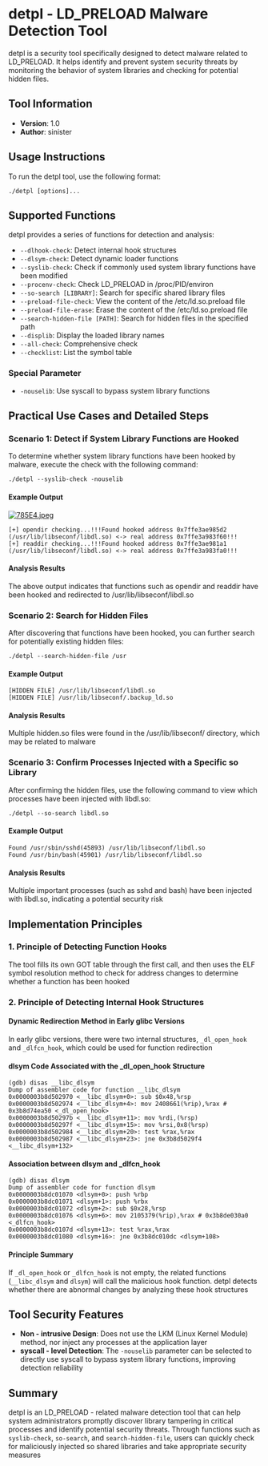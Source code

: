 # detpl - LD_PRELOAD Malware Detection Tool
detpl is a security tool specifically designed to detect malware related to LD_PRELOAD. It helps identify and prevent system security threats by monitoring the behavior of system libraries and checking for potential hidden files.

## Tool Information
- **Version**: 1.0
- **Author**: sinister

## Usage Instructions
To run the detpl tool, use the following format:
```
./detpl [options]...
```

## Supported Functions
detpl provides a series of functions for detection and analysis:
- `--dlhook-check`: Detect internal hook structures
- `--dlsym-check`: Detect dynamic loader functions
- `--syslib-check`: Check if commonly used system library functions have been modified
- `--procenv-check`: Check LD_PRELOAD in /proc/PID/environ
- `--so-search [LIBRARY]`: Search for specific shared library files
- `--preload-file-check`: View the content of the /etc/ld.so.preload file
- `--preload-file-erase`: Erase the content of the /etc/ld.so.preload file
- `--search-hidden-file [PATH]`: Search for hidden files in the specified path
- `--displib`: Display the loaded library names
- `--all-check`: Comprehensive check
- `--checklist`: List the symbol table

### Special Parameter
- `-nouselib`: Use syscall to bypass system library functions

## Practical Use Cases and Detailed Steps
### Scenario 1: Detect if System Library Functions are Hooked
To determine whether system library functions have been hooked by malware, execute the check with the following command:
```
./detpl --syslib-check -nouselib
```
#### Example Output

[![785E4.jpeg](https://i.imgs.ovh/2025/02/23/785E4.jpeg)](https://imgloc.com/image/785E4)

```
[+] opendir checking...!!!Found hooked address 0x7ffe3ae985d2 (/usr/lib/libseconf/libdl.so) <-> real address 0x7ffe3a983f60!!!
[+] readdir checking...!!!Found hooked address 0x7ffe3ae981a1 (/usr/lib/libseconf/libdl.so) <-> real address 0x7ffe3a983fa0!!!
```
#### Analysis Results
The above output indicates that functions such as opendir and readdir have been hooked and redirected to /usr/lib/libseconf/libdl.so

### Scenario 2: Search for Hidden Files
After discovering that functions have been hooked, you can further search for potentially existing hidden files:
```
./detpl --search-hidden-file /usr
```
#### Example Output
```
[HIDDEN FILE] /usr/lib/libseconf/libdl.so
[HIDDEN FILE] /usr/lib/libseconf/.backup_ld.so
```
#### Analysis Results
Multiple hidden.so files were found in the /usr/lib/libseconf/ directory, which may be related to malware

### Scenario 3: Confirm Processes Injected with a Specific so Library
After confirming the hidden files, use the following command to view which processes have been injected with libdl.so:
```
./detpl --so-search libdl.so
```
#### Example Output
```
Found /usr/sbin/sshd(45893) /usr/lib/libseconf/libdl.so
Found /usr/bin/bash(45901) /usr/lib/libseconf/libdl.so
```
#### Analysis Results
Multiple important processes (such as sshd and bash) have been injected with libdl.so, indicating a potential security risk

## Implementation Principles
### 1. Principle of Detecting Function Hooks
The tool fills its own GOT table through the first call, and then uses the ELF symbol resolution method to check for address changes to determine whether a function has been hooked

### 2. Principle of Detecting Internal Hook Structures
#### Dynamic Redirection Method in Early glibc Versions
In early glibc versions, there were two internal structures, `_dl_open_hook` and `_dlfcn_hook`, which could be used for function redirection

#### dlsym Code Associated with the _dl_open_hook Structure
```
(gdb) disas __libc_dlsym
Dump of assembler code for function __libc_dlsym
0x0000003b8d502970 <__libc_dlsym+0>: sub $0x48,%rsp
0x0000003b8d502974 <__libc_dlsym+4>: mov 2408661(%rip),%rax # 0x3b8d74ea50 <_dl_open_hook>
0x0000003b8d50297b <__libc_dlsym+11>: mov %rdi,(%rsp)
0x0000003b8d50297f <__libc_dlsym+15>: mov %rsi,0x8(%rsp)
0x0000003b8d502984 <__libc_dlsym+20>: test %rax,%rax
0x0000003b8d502987 <__libc_dlsym+23>: jne 0x3b8d5029f4 <__libc_dlsym+132>
```

#### Association between dlsym and _dlfcn_hook
```
(gdb) disas dlsym
Dump of assembler code for function dlsym
0x0000003b8dc01070 <dlsym+0>: push %rbp
0x0000003b8dc01071 <dlsym+1>: push %rbx
0x0000003b8dc01072 <dlsym+2>: sub $0x28,%rsp
0x0000003b8dc01076 <dlsym+6>: mov 2105379(%rip),%rax # 0x3b8de030a0 <_dlfcn_hook>
0x0000003b8dc0107d <dlsym+13>: test %rax,%rax
0x0000003b8dc01080 <dlsym+16>: jne 0x3b8dc010dc <dlsym+108>
```
#### Principle Summary
If `_dl_open_hook` or `_dlfcn_hook` is not empty, the related functions (`__libc_dlsym` and `dlsym`) will call the malicious hook function. detpl detects whether there are abnormal changes by analyzing these hook structures

## Tool Security Features
- **Non - intrusive Design**: Does not use the LKM (Linux Kernel Module) method, nor inject any processes at the application layer
- **syscall - level Detection**: The `-nouselib` parameter can be selected to directly use syscall to bypass system library functions, improving detection reliability

## Summary
detpl is an LD_PRELOAD - related malware detection tool that can help system administrators promptly discover library tampering in critical processes and identify potential security threats. Through functions such as `syslib-check`, `so-search`, and `search-hidden-file`, users can quickly check for maliciously injected so shared libraries and take appropriate security measures
